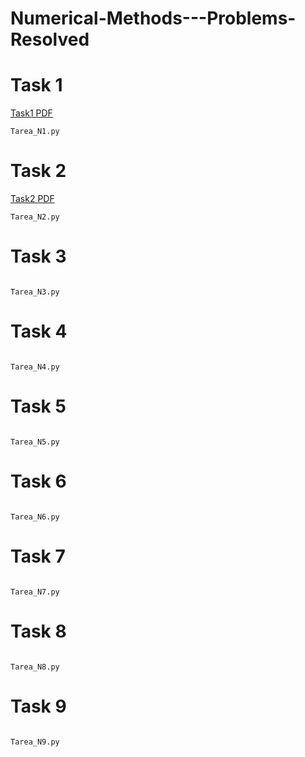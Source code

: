 # Numerical-Methods---Problems-Resolved

# Task 1



[Task1 PDF](Introduccion.pdf) 


```
Tarea_N1.py
```

# Task 2

[Task2 PDF](https://github.com/M-O-R-P-H-E-U-S/Numerical-Methods---Problems-Resolved/blob/main/Soluci%C3%B3n%20de%20ecuaciones%20no%20lineales.pdf) 


```
Tarea_N2.py
```


# Task 3

![]() 


```
Tarea_N3.py
```


# Task 4

![]() 


```
Tarea_N4.py
```


# Task 5

![]() 


```
Tarea_N5.py
```


# Task 6

![]() 


```
Tarea_N6.py
```


# Task 7

![]() 

```
Tarea_N7.py
```


# Task 8

![]() 


```
Tarea_N8.py
```


# Task 9

![]() 


```
Tarea_N9.py
```



